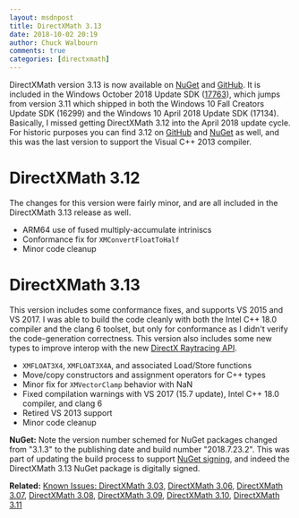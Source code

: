 ```yaml
---
layout: msdnpost
title: DirectXMath 3.13
date: 2018-10-02 20:19
author: Chuck Walbourn
comments: true
categories: [directxmath]
---
```

DirectXMath version 3.13 is now available on <a href="https://www.nuget.org/packages/directxmath/2018.7.23.2">NuGet</a> and <a href="https://github.com/Microsoft/DirectXMath/releases/tag/jul2018b">GitHub</a>. It is included in the Windows October 2018 Update SDK (<a href="https://walbourn.github.io/windows-10-october-2018-update/">17763</a>), which jumps from version 3.11 which shipped in both the Windows 10 Fall Creators Update SDK (16299) and the Windows 10 April 2018 Update SDK (17134). Basically, I missed getting DirectXMath 3.12 into the April 2018 update cycle. For historic purposes you can find 3.12 on <a href="https://github.com/Microsoft/DirectXMath/releases/tag/feb2018">GitHub</a> and <a href="https://www.nuget.org/packages/directxmath/3.1.2">NuGet</a> as well, and this was the last version to support the Visual C++ 2013 compiler.
<!--more-->

<h1>DirectXMath 3.12</h1>
The changes for this version were fairly minor, and are all included in the DirectXMath 3.13 release as well.

<ul>
 	<li>ARM64 use of fused multiply-accumulate intriniscs</li>
 	<li>Conformance fix for <code>XMConvertFloatToHalf</code></li>
 	<li>Minor code cleanup</li>
</ul>

<h1>DirectXMath 3.13</h1>

This version includes some conformance fixes, and supports VS 2015 and VS 2017. I was able to build the code cleanly with both the Intel C++ 18.0 compiler and the clang 6 toolset, but only for conformance as I didn't verify the code-generation correctness. This version also includes some new types to improve interop with the new <a href="https://devblogs.microsoft.com/directx/2018/10/02/directx-raytracing-and-the-windows-10-october-2018-update/">DirectX Raytracing API</a>.

<ul>
 	<li><code>XMFLOAT3X4</code>, <code>XMFLOAT3X4A</code>, and associated Load/Store functions</li>
 	<li>Move/copy constructors and assignment operators for C++ types</li>
 	<li>Minor fix for <code>XMVectorClamp</code> behavior with NaN</li>
 	<li>Fixed compilation warnings with VS 2017 (15.7 update), Intel C++ 18.0 compiler, and clang 6</li>
 	<li>Retired VS 2013 support</li>
 	<li>Minor code cleanup</li>
</ul>

<strong>NuGet:</strong> Note the version number schemed for NuGet packages changed from "3.1.3" to the publishing date and build number "2018.7.23.2". This was part of updating the build process to support <a href="https://walbourn.github.io/github-nuget-and-vso/">NuGet signing</a>, and indeed the DirectXMath 3.13 NuGet package is digitally signed.

<b>Related:</b> <a href="https://walbourn.github.io/known-issues-directxmath-3-03/">Known Issues: DirectXMath 3.03</a>, <a href="https://walbourn.github.io/directxmath-3-06/">DirectXMath 3.06</a>, <a href="https://walbourn.github.io/directxmath-3-07/">DirectXMath 3.07</a>, <a href="https://walbourn.github.io/directxmath-3-08/">DirectXMath 3.08</a>, <a href="https://walbourn.github.io/directxmath-3-09/">DirectXMath 3.09</a>, <a href="https://walbourn.github.io/directxmath-3-10/">DirectXMath 3.10</a>, <a href="https://walbourn.github.io/directxmath-3-11/">DirectXMath 3.11</a>
